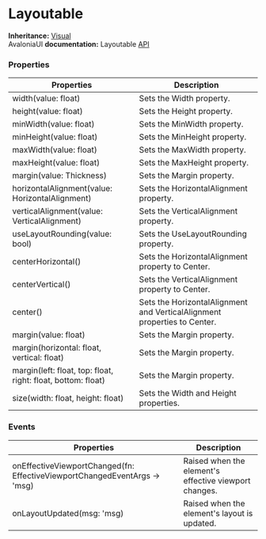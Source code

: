 # Layoutable

**Inheritance:** [Visual](visual.md)\
AvaloniaUI **documentation:** Layoutable [API](https://reference.avaloniaui.net/api/Avalonia.Layout/Layoutable/)

### Properties&#x20;

| Properties                                                   | Description                                                              |
| ------------------------------------------------------------ | ------------------------------------------------------------------------ |
| width(value: float)                                          | Sets the Width property.                                                 |
| height(value: float)                                         | Sets the Height property.                                                |
| minWidth(value: float)                                       | Sets the MinWidth property.                                              |
| minHeight(value: float)                                      | Sets the MinHeight property.                                             |
| maxWidth(value: float)                                       | Sets the MaxWidth property.                                              |
| maxHeight(value: float)                                      | Sets the MaxHeight property.                                             |
| margin(value: Thickness)                                     | Sets the Margin property.                                                |
| horizontalAlignment(value: HorizontalAlignment)              | Sets the HorizontalAlignment property.                                   |
| verticalAlignment(value: VerticalAlignment)                  | Sets the VerticalAlignment property.                                     |
| useLayoutRounding(value: bool)                               | Sets the UseLayoutRounding property.                                     |
| centerHorizontal()                                           | Sets the HorizontalAlignment property to Center.                         |
| centerVertical()                                             | Sets the VerticalAlignment property to Center.                           |
| center()                                                     | Sets the HorizontalAlignment and VerticalAlignment properties to Center. |
| margin(value: float)                                         | Sets the Margin property.                                                |
| margin(horizontal: float, vertical: float)                   | Sets the Margin property.                                                |
| margin(left: float, top: float, right: float, bottom: float) | Sets the Margin property.                                                |
| size(width: float, height: float)                            | Sets the Width and Height properties.                                    |

### Events&#x20;

| Properties                                                                | Description                                           |
| ------------------------------------------------------------------------- | ----------------------------------------------------- |
| onEffectiveViewportChanged(fn: EffectiveViewportChangedEventArgs -> 'msg) | Raised when the element's effective viewport changes. |
| onLayoutUpdated(msg: 'msg)                                                | Raised when the element's layout is updated.          |
